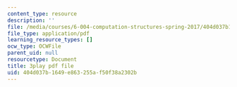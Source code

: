 ```yaml
---
content_type: resource
description: ''
file: /media/courses/6-004-computation-structures-spring-2017/404d037b1649e863255af50f38a2302b_S1PUUyVdC9M.pdf
file_type: application/pdf
learning_resource_types: []
ocw_type: OCWFile
parent_uid: null
resourcetype: Document
title: 3play pdf file
uid: 404d037b-1649-e863-255a-f50f38a2302b
---
```

